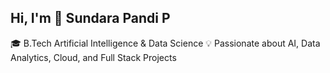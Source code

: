 ## Hi, I'm 👋 Sundara Pandi P

🎓 B.Tech Artificial Intelligence & Data Science 
💡 Passionate about AI, Data Analytics, Cloud, and Full Stack Projects 

